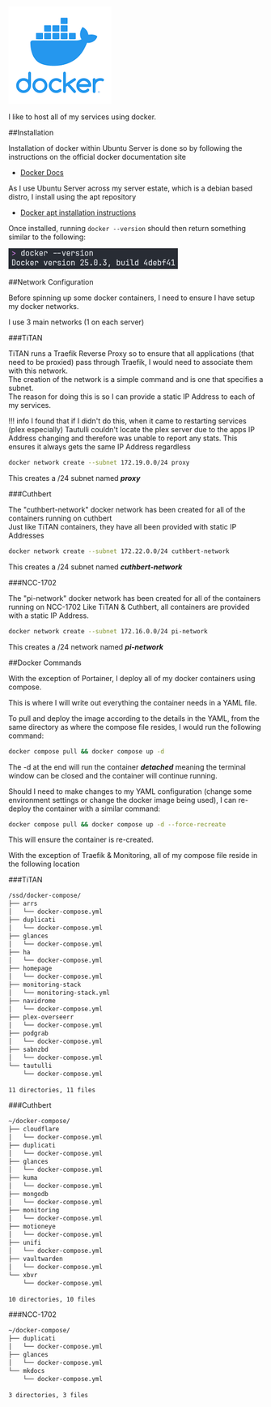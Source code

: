 ![](images/docker.png)

I like to host all of my services using docker.

##Installation

Installation of docker within Ubuntu Server is done so by following the instructions on the official docker documentation site  

- [Docker Docs](https://docs.docker.com/engine/install/)  

As I use Ubuntu Server across my server estate, which is a debian based distro, I install using the apt repository

- [Docker apt installation instructions](https://docs.docker.com/engine/install/ubuntu/#install-using-the-repository)  

Once installed, running `docker --version` should then return something similar to the following:  

![](<images/docker version.png>)  

##Network Configuration

Before spinning up some docker containers, I need to ensure I have setup my docker networks.

I use 3 main networks (1 on each server)

###TiTAN

TiTAN runs a Traefik Reverse Proxy so to ensure that all applications (that need to be proxied) pass through Traefik, I would need to associate them with this network.    
The creation of the network is a simple command and is one that specifies a subnet.  
The reason for doing this is so I can provide a static IP Address to each of my services.  

!!! info 
    I found that if I didn't do this, when it came to restarting services (plex especially) Tautulli couldn't locate the plex server due to the apps IP Address changing and therefore was unable to report any stats.  This ensures it always gets the same IP Address regardless

```bash
docker network create --subnet 172.19.0.0/24 proxy
```  

This creates a /24 subnet named ***proxy***

###Cuthbert

The "cuthbert-network" docker network has been created for all of the containers running on cuthbert  
Just like TiTAN containers, they have all been provided with static IP Addresses  

```bash
docker network create --subnet 172.22.0.0/24 cuthbert-network
```  

This creates a /24 subnet named ***cuthbert-network***

###NCC-1702

The "pi-network" docker network has been created for all of the containers running on NCC-1702
Like TiTAN & Cuthbert, all containers are provided with a static IP Address.

```bash
docker network create --subnet 172.16.0.0/24 pi-network
```

This creates a /24 network named ***pi-network***

##Docker Commands

With the exception of Portainer, I deploy all of my docker containers using compose.  

This is where I will write out everything the container needs in a YAML file.

To pull and deploy the image according to the details in the YAML, from the same directory as where the compose file resides, I would run the following command:

```bash
docker compose pull && docker compose up -d
```

The -d at the end will run the container ***detached*** meaning the terminal window can be closed and the container will continue running.

Should I need to make changes to my YAML configuration (change some environment settings or change the docker image being used), I can re-deploy the container with a similar command:

```bash
docker compose pull && docker compose up -d --force-recreate
```

This will ensure the container is re-created.

With the exception of Traefik & Monitoring, all of my compose file reside in the following location

###TiTAN

```
/ssd/docker-compose/
├── arrs
│   └── docker-compose.yml
├── duplicati
│   └── docker-compose.yml
├── glances
│   └── docker-compose.yml
├── ha
│   └── docker-compose.yml
├── homepage
│   └── docker-compose.yml
├── monitoring-stack
│   └── monitoring-stack.yml
├── navidrome
│   └── docker-compose.yml
├── plex-overseerr
│   └── docker-compose.yml
├── podgrab
│   └── docker-compose.yml
├── sabnzbd
│   └── docker-compose.yml
└── tautulli
    └── docker-compose.yml

11 directories, 11 files
```

###Cuthbert

```
~/docker-compose/
├── cloudflare
│   └── docker-compose.yml
├── duplicati
│   └── docker-compose.yml
├── glances
│   └── docker-compose.yml
├── kuma
│   └── docker-compose.yml
├── mongodb
│   └── docker-compose.yml
├── monitoring
│   └── docker-compose.yml
├── motioneye
│   └── docker-compose.yml
├── unifi
│   └── docker-compose.yml
├── vaultwarden
│   └── docker-compose.yml
└── xbvr
    └── docker-compose.yml

10 directories, 10 files
```

###NCC-1702

```
~/docker-compose/
├── duplicati
│   └── docker-compose.yml
├── glances
│   └── docker-compose.yml
└── mkdocs
    └── docker-compose.yml

3 directories, 3 files
```